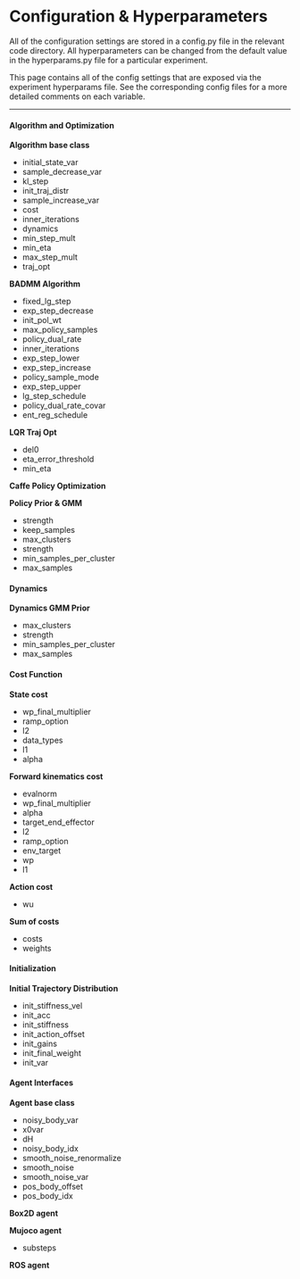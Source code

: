 Configuration & Hyperparameters
===
All of the configuration settings are stored in a             config.py file in the relevant code directory. All             hyperparameters can be changed from the default value             in the hyperparams.py file for a particular  experiment.

This page contains all of the config settings that are exposed                via the experiment hyperparams file. See the                corresponding config files for a more detailed comments                on each variable.
*****
#### Algorithm and Optimization

**Algorithm base class**
* initial_state_var
* sample_decrease_var
* kl_step
* init_traj_distr
* sample_increase_var
* cost
* inner_iterations
* dynamics
* min_step_mult
* min_eta
* max_step_mult
* traj_opt

**BADMM Algorithm**
* fixed_lg_step
* exp_step_decrease
* init_pol_wt
* max_policy_samples
* policy_dual_rate
* inner_iterations
* exp_step_lower
* exp_step_increase
* policy_sample_mode
* exp_step_upper
* lg_step_schedule
* policy_dual_rate_covar
* ent_reg_schedule

**LQR Traj Opt**
* del0
* eta_error_threshold
* min_eta

**Caffe Policy Optimization**

**Policy Prior & GMM**
* strength
* keep_samples
* max_clusters
* strength
* min_samples_per_cluster
* max_samples
#### Dynamics

**Dynamics GMM Prior**
* max_clusters
* strength
* min_samples_per_cluster
* max_samples
#### Cost Function

**State cost**
* wp_final_multiplier
* ramp_option
* l2
* data_types
* l1
* alpha

**Forward kinematics cost**
* evalnorm
* wp_final_multiplier
* alpha
* target_end_effector
* l2
* ramp_option
* env_target
* wp
* l1

**Action cost**
* wu

**Sum of costs**
* costs
* weights
#### Initialization

**Initial Trajectory Distribution**
* init_stiffness_vel
* init_acc
* init_stiffness
* init_action_offset
* init_gains
* init_final_weight
* init_var
#### Agent Interfaces

**Agent base class**
* noisy_body_var
* x0var
* dH
* noisy_body_idx
* smooth_noise_renormalize
* smooth_noise
* smooth_noise_var
* pos_body_offset
* pos_body_idx

**Box2D agent**

**Mujoco agent**
* substeps

**ROS agent**
